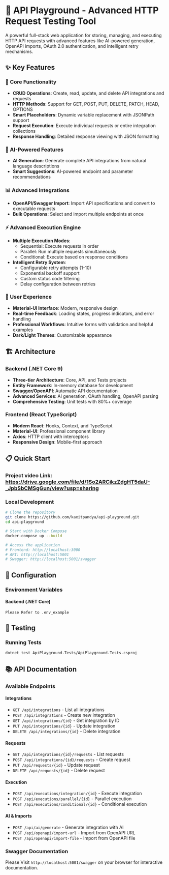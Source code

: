 # 🚀 API Playground - Advanced HTTP Request Testing Tool

A powerful full-stack web application for storing, managing, and executing HTTP API requests with advanced features like AI-powered generation, OpenAPI imports, OAuth 2.0 authentication, and intelligent retry mechanisms.

## ✨ Key Features

### 🔧 Core Functionality
- **CRUD Operations**: Create, read, update, and delete API integrations and requests
- **HTTP Methods**: Support for GET, POST, PUT, DELETE, PATCH, HEAD, OPTIONS
- **Smart Placeholders**: Dynamic variable replacement with JSONPath support
- **Request Execution**: Execute individual requests or entire integration collections
- **Response Handling**: Detailed response viewing with JSON formatting

### 🤖 AI-Powered Features
- **AI Generation**: Generate complete API integrations from natural language descriptions
- **Smart Suggestions**: AI-powered endpoint and parameter recommendations

### 📊 Advanced Integrations
- **OpenAPI/Swagger Import**: Import API specifications and convert to executable requests
- **Bulk Operations**: Select and import multiple endpoints at once

### ⚡ Advanced Execution Engine
- **Multiple Execution Modes**:
  - Sequential: Execute requests in order
  - Parallel: Run multiple requests simultaneously  
  - Conditional: Execute based on response conditions
- **Intelligent Retry System**:
  - Configurable retry attempts (1-10)
  - Exponential backoff support
  - Custom status code filtering
  - Delay configuration between retries


### 🎨 User Experience
- **Material-UI Interface**: Modern, responsive design
- **Real-time Feedback**: Loading states, progress indicators, and error handling
- **Professional Workflows**: Intuitive forms with validation and helpful examples
- **Dark/Light Themes**: Customizable appearance

## 🏗️ Architecture

### Backend (.NET Core 9)
- **Three-tier Architecture**: Core, API, and Tests projects
- **Entity Framework**: In-memory database for development
- **Swagger/OpenAPI**: Automatic API documentation
- **Advanced Services**: AI generation, OAuth handling, OpenAPI parsing
- **Comprehensive Testing**: Unit tests with 80%+ coverage

### Frontend (React TypeScript)
- **Modern React**: Hooks, Context, and TypeScript
- **Material-UI**: Professional component library
- **Axios**: HTTP client with interceptors
- **Responsive Design**: Mobile-first approach

## 📋 Quick Start

### Project video Link: https://drive.google.com/file/d/1So2ARCikzZdgHT5daU-_JpbSbCMSgGun/view?usp=sharing

### Local Development
```bash
# Clone the repository
git clone https://github.com/kaxitpandya/api-playground.git
cd api-playground

# Start with Docker Compose
docker-compose up --build

# Access the application
# Frontend: http://localhost:3000
# API: http://localhost:5001
# Swagger: http://localhost:5001/swagger
```

## 🔧 Configuration

### Environment Variables

#### Backend (.NET Core)
```Please Refer to .env_example```

## 🧪 Testing

### Running Tests
```dotnet test ApiPlayground.Tests/ApiPlayground.Tests.csproj```

## 📚 API Documentation

### Available Endpoints

#### Integrations
- `GET /api/integrations` - List all integrations
- `POST /api/integrations` - Create new integration
- `GET /api/integrations/{id}` - Get integration by ID
- `PUT /api/integrations/{id}` - Update integration
- `DELETE /api/integrations/{id}` - Delete integration

#### Requests
- `GET /api/integrations/{id}/requests` - List requests
- `POST /api/integrations/{id}/requests` - Create request
- `PUT /api/requests/{id}` - Update request
- `DELETE /api/requests/{id}` - Delete request

#### Execution
- `POST /api/executions/integration/{id}` - Execute integration
- `POST /api/executions/parallel/{id}` - Parallel execution
- `POST /api/executions/conditional/{id}` - Conditional execution

#### AI & Imports
- `POST /api/ai/generate` - Generate integration with AI
- `POST /api/openapi/import-url` - Import from OpenAPI URL
- `POST /api/openapi/import-file` - Import from OpenAPI file

### Swagger Documentation
Please Visit `http://localhost:5001/swagger` on your browser for interactive documentation.

